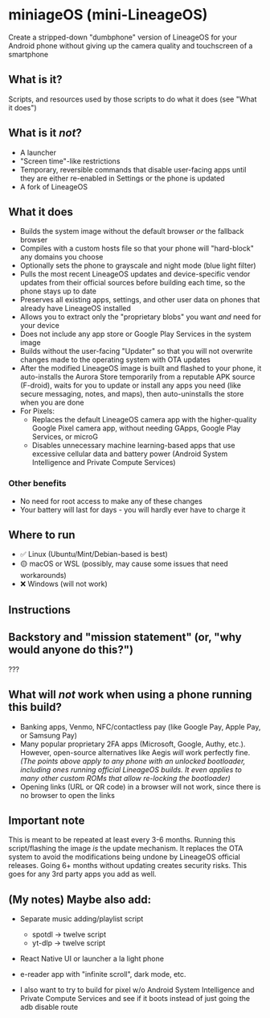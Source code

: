 # miniageOS (mini-LineageOS)

Create a stripped-down "dumbphone" version of LineageOS for your Android phone without giving up the camera quality and touchscreen of a smartphone

## What is it?

Scripts, and resources used by those scripts to do what it does (see "What it does")

## What is it *not*?
- A launcher
- "Screen time"-like restrictions
- Temporary, reversible commands that disable user-facing apps until they are either re-enabled in Settings or the phone is updated
- A fork of LineageOS

## What it does

- Builds the system image without the default browser *or* the fallback browser
- Compiles with a custom hosts file so that your phone will "hard-block" any domains you choose
- Optionally sets the phone to grayscale and night mode (blue light filter)
- Pulls the most recent LineageOS updates and device-specific vendor updates from their official sources before building each time, so the phone stays up to date
- Preserves all existing apps, settings, and other user data on phones that already have LineageOS installed
- Allows you to extract only the "proprietary blobs" you want *and* need for your device
- Does not include any app store or Google Play Services in the system image
- Builds without the user-facing "Updater" so that you will not overwrite changes made to the operating system with OTA updates
- After the modified LineageOS image is built and flashed to your phone, it auto-installs the Aurora Store temporarily from a reputable APK source (F-droid), waits for you to update or install any apps you need (like secure messaging, notes, and maps), then auto-uninstalls the store when you are done
- For Pixels:
    - Replaces the default LineageOS camera app with the higher-quality Google Pixel camera app, without needing GApps, Google Play Services, or microG
    - Disables unnecessary machine learning-based apps that use excessive cellular data and battery power (Android System Intelligence and Private Compute Services)

### Other benefits
- No need for root access to make any of these changes
- Your battery will last for days - you will hardly ever have to charge it

## Where to run

- ✅  Linux (Ubuntu/Mint/Debian-based is best)
- 🟡 macOS or WSL (possibly, may cause some issues that need workarounds)
- ❌ Windows (will not work)

## Instructions

## Backstory and "mission statement" (or, "why would anyone do this?")

???

## What will *not* work when using a phone running this build?

- Banking apps, Venmo, NFC/contactless pay (like Google Pay, Apple Pay, or Samsung Pay)
- Many popular proprietary 2FA apps (Microsoft, Google, Authy, etc.). However, open-source alternatives like Aegis *will* work perfectly fine.
  *(The points above apply to any phone with an unlocked bootloader, including ones running official LineageOS builds. It even applies to many other custom ROMs that allow re-locking the bootloader)*
- Opening links (URL or QR code) in a browser will not work, since there is no browser to open the links


## Important note

This is meant to be repeated at least every 3-6 months. Running this script/flashing the image *is* the update mechanism. It replaces the OTA system to avoid the modifications being undone by LineageOS official releases. Going 6+ months without updating creates security risks. This goes for any 3rd party apps you add as well.

## (My notes) Maybe also add:

- Separate music adding/playlist script
    - spotdl -> twelve script
    - yt-dlp -> twelve script

- React Native UI or launcher a la light phone
- e-reader app with "infinite scroll", dark mode, etc.

- I also want to try to build for pixel w/o Android System Intelligence and Private Compute Services and see if it boots instead of just going the adb disable route
